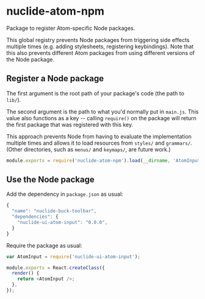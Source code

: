# nuclide-atom-npm

Package to register Atom-specific Node packages.

This global registry prevents Node packages from triggering side effects
multiple times (e.g. adding stylesheets, registering keybindings). Note that
this also prevents different Atom packages from using different versions of the
Node package.

## Register a Node package

The first argument is the root path of your package's code (the path to `lib/`).

The second argument is the path to what you'd normally put in `main.js`. This
value also functions as a key -- calling `require()` on the package will return
the first package that was registered with this key.

This approach prevents Node from having to evaluate the implementation multiple
times and allows it to load resources from `styles/` and `grammars/`.
(Other directories, such as `menus/` and `keymaps/`, are future work.)

```js
module.exports = require('nuclide-atom-npm').load(__dirname, 'AtomInput');
```

## Use the Node package

Add the dependency in `package.json` as usual:
```js
{
  "name": "nuclide-buck-toolbar",
  "dependencies": {
    "nuclide-ui-atom-input": "0.0.0",
  }
}
```

Require the package as usual:
```js
var AtomInput = require('nuclide-ui-atom-input');

module.exports = React.createClass({
  render() {
    return <AtomInput />;
  },
});
```
